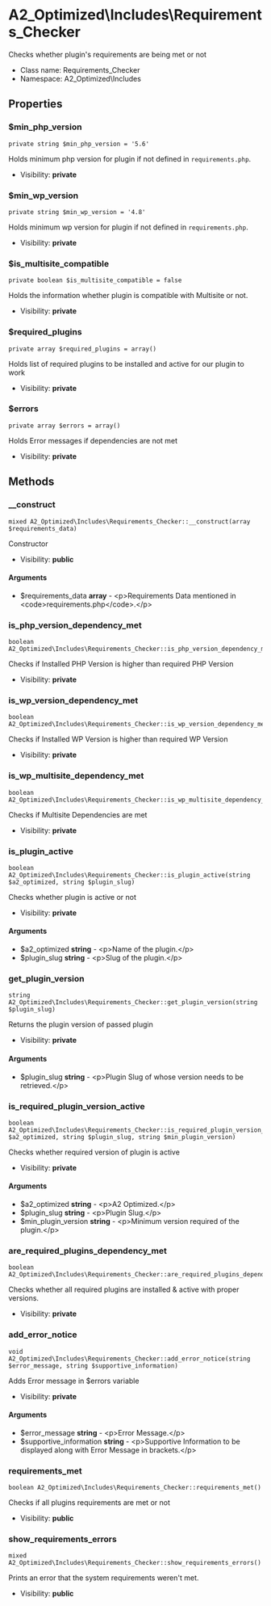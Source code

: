 A2_Optimized\Includes\Requirements_Checker
===============

Checks whether plugin&#039;s requirements are being met or not




* Class name: Requirements_Checker
* Namespace: A2_Optimized\Includes





Properties
----------


### $min_php_version

    private string $min_php_version = '5.6'

Holds minimum php version for plugin if not defined in `requirements.php`.



* Visibility: **private**


### $min_wp_version

    private string $min_wp_version = '4.8'

Holds minimum wp version for plugin if not defined in `requirements.php`.



* Visibility: **private**


### $is_multisite_compatible

    private boolean $is_multisite_compatible = false

Holds the information whether plugin is compatible with Multisite or not.



* Visibility: **private**


### $required_plugins

    private array $required_plugins = array()

Holds list of required plugins to be installed and active for our plugin to work



* Visibility: **private**


### $errors

    private array $errors = array()

Holds Error messages if dependencies are not met



* Visibility: **private**


Methods
-------


### __construct

    mixed A2_Optimized\Includes\Requirements_Checker::__construct(array $requirements_data)

Constructor



* Visibility: **public**


#### Arguments
* $requirements_data **array** - &lt;p&gt;Requirements Data mentioned in &lt;code&gt;requirements.php&lt;/code&gt;.&lt;/p&gt;



### is_php_version_dependency_met

    boolean A2_Optimized\Includes\Requirements_Checker::is_php_version_dependency_met()

Checks if Installed PHP Version is higher than required PHP Version



* Visibility: **private**




### is_wp_version_dependency_met

    boolean A2_Optimized\Includes\Requirements_Checker::is_wp_version_dependency_met()

Checks if Installed WP Version is higher than required WP Version



* Visibility: **private**




### is_wp_multisite_dependency_met

    boolean A2_Optimized\Includes\Requirements_Checker::is_wp_multisite_dependency_met()

Checks if Multisite Dependencies are met



* Visibility: **private**




### is_plugin_active

    boolean A2_Optimized\Includes\Requirements_Checker::is_plugin_active(string $a2_optimized, string $plugin_slug)

Checks whether plugin is active or not



* Visibility: **private**


#### Arguments
* $a2_optimized **string** - &lt;p&gt;Name of the plugin.&lt;/p&gt;
* $plugin_slug **string** - &lt;p&gt;Slug of the plugin.&lt;/p&gt;



### get_plugin_version

    string A2_Optimized\Includes\Requirements_Checker::get_plugin_version(string $plugin_slug)

Returns the plugin version of passed plugin



* Visibility: **private**


#### Arguments
* $plugin_slug **string** - &lt;p&gt;Plugin Slug of whose version needs to be retrieved.&lt;/p&gt;



### is_required_plugin_version_active

    boolean A2_Optimized\Includes\Requirements_Checker::is_required_plugin_version_active(string $a2_optimized, string $plugin_slug, string $min_plugin_version)

Checks whether required version of plugin is active



* Visibility: **private**


#### Arguments
* $a2_optimized **string** - &lt;p&gt;A2 Optimized.&lt;/p&gt;
* $plugin_slug **string** - &lt;p&gt;Plugin Slug.&lt;/p&gt;
* $min_plugin_version **string** - &lt;p&gt;Minimum version required of the plugin.&lt;/p&gt;



### are_required_plugins_dependency_met

    boolean A2_Optimized\Includes\Requirements_Checker::are_required_plugins_dependency_met()

Checks whether all required plugins are installed & active with proper versions.



* Visibility: **private**




### add_error_notice

    void A2_Optimized\Includes\Requirements_Checker::add_error_notice(string $error_message, string $supportive_information)

Adds Error message in $errors variable



* Visibility: **private**


#### Arguments
* $error_message **string** - &lt;p&gt;Error Message.&lt;/p&gt;
* $supportive_information **string** - &lt;p&gt;Supportive Information to be displayed along with Error Message in brackets.&lt;/p&gt;



### requirements_met

    boolean A2_Optimized\Includes\Requirements_Checker::requirements_met()

Checks if all plugins requirements are met or not



* Visibility: **public**




### show_requirements_errors

    mixed A2_Optimized\Includes\Requirements_Checker::show_requirements_errors()

Prints an error that the system requirements weren't met.



* Visibility: **public**



